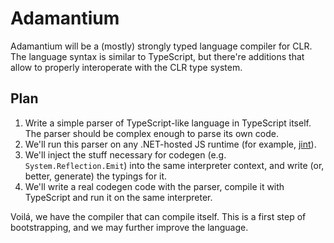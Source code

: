 Adamantium
==========

Adamantium will be a (mostly) strongly typed language compiler for CLR. The
language syntax is similar to TypeScript, but there're additions that allow to
properly interoperate with the CLR type system.

Plan
----

1. Write a simple parser of TypeScript-like language in TypeScript itself. The
   parser should be complex enough to parse its own code.
2. We'll run this parser on any .NET-hosted JS runtime (for example,
   [jint](https://github.com/sebastienros/jint)).
3. We'll inject the stuff necessary for codegen (e.g. `System.Reflection.Emit`)
   into the same interpreter context, and write (or, better, generate) the
   typings for it.
4. We'll write a real codegen code with the parser, compile it with TypeScript
   and run it on the same interpreter.

Voilá, we have the compiler that can compile itself. This is a first step of
bootstrapping, and we may further improve the language.
